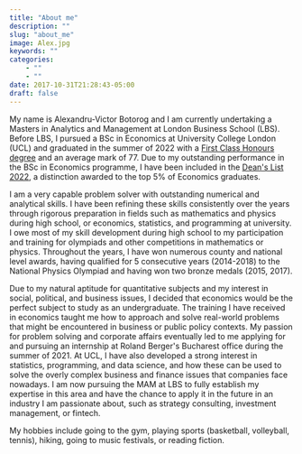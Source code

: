 ```yaml
---
title: "About me"
description: ""
slug: "about_me"
image: Alex.jpg
keywords: ""
categories: 
    - ""
    - ""
date: 2017-10-31T21:28:43-05:00
draft: false
---
```


My name is Alexandru-Victor Botorog and I am currently undertaking a Masters in Analytics and Management at London Business School (LBS). Before LBS, I pursued a BSc in Economics at University College London (UCL) and graduated in the summer of 2022 with a [First Class Honours degree](https://drive.google.com/file/d/1G-9Jsd779jrsFfhTX7nIn4ciRa3OmiWb/view?usp=sharing) and an average mark of 77. Due to my outstanding performance in the BSc in Economics programme, I have been included in the [Dean's List 2022](https://drive.google.com/file/d/11qTCM9DK7WmqhfJJLYXDlDBcm3G_c0N6/view?usp=sharing), a distinction awarded to the top 5% of Economics graduates.

I am a very capable problem solver with outstanding numerical and analytical skills. I have been refining these skills consistently over the years through rigorous preparation in fields such as mathematics and physics during high school, or economics, statistics, and programming at university. I owe most of my skill development during high school to my participation and training for olympiads and other competitions in mathematics or physics. Throughout the years, I have won numerous county and national level awards, having qualified for 5 consecutive years (2014-2018) to the National Physics Olympiad and having won two bronze medals (2015, 2017). 

Due to my natural aptitude for quantitative subjects and my interest in social, political, and business issues, I decided that economics would be the perfect subject to study as an undergraduate. The training I have received in economics taught me how to approach and solve real-world problems that might be encountered in business or public policy contexts. My passion for problem solving and corporate affairs eventually led to me applying for and pursuing an internship at Roland Berger's Bucharest office during the summer of 2021. At UCL, I have also developed a strong interest in statistics, programming, and data science, and how these can be used to solve the overly complex business and finance issues that companies face nowadays. I am now pursuing the MAM at LBS to fully establish my expertise in this area and have the chance to apply it in the future in an industry I am passionate about, such as strategy consulting, investment management, or fintech.

My hobbies include going to the gym, playing sports (basketball, volleyball, tennis), hiking, going to music festivals, or reading fiction. 
